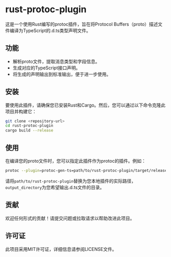 # rust-protoc-plugin

这是一个使用Rust编写的protoc插件，旨在将Protocol Buffers（proto）描述文件编译为TypeScript的.d.ts类型声明文件。

## 功能

- 解析proto文件，提取消息类型和字段信息。
- 生成对应的TypeScript接口声明。
- 将生成的声明输出到标准输出，便于进一步使用。

## 安装

要使用此插件，请确保您已安装Rust和Cargo。然后，您可以通过以下命令克隆此项目并构建它：

```bash
git clone <repository-url>
cd rust-protoc-plugin
cargo build --release
```

## 使用

在编译您的proto文件时，您可以指定此插件作为protoc的插件。例如：

```bash
protoc --plugin=protoc-gen-ts=path/to/rust-protoc-plugin/target/release/rust-protoc-plugin --ts_out=output_directory your_file.proto
```

请将`path/to/rust-protoc-plugin`替换为您本地插件的实际路径，`output_directory`为您希望输出.d.ts文件的目录。

## 贡献

欢迎任何形式的贡献！请提交问题或拉取请求以帮助改进此项目。

## 许可证

此项目采用MIT许可证，详细信息请参阅LICENSE文件。